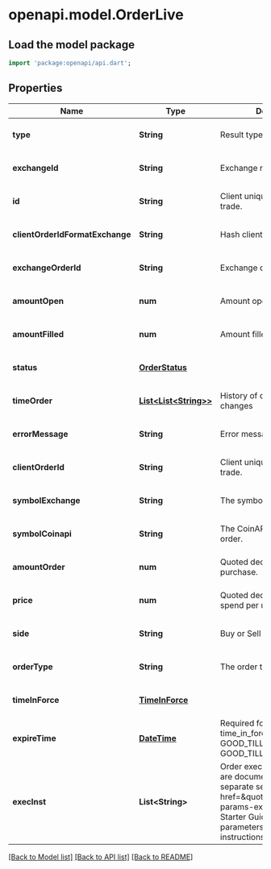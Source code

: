 # openapi.model.OrderLive

## Load the model package
```dart
import 'package:openapi/api.dart';
```

## Properties
Name | Type | Description | Notes
------------ | ------------- | ------------- | -------------
**type** | **String** | Result type name | [optional] [default to null]
**exchangeId** | **String** | Exchange name | [optional] [default to null]
**id** | **String** | Client unique identifier for the trade. | [optional] [default to null]
**clientOrderIdFormatExchange** | **String** | Hash client id | [optional] [default to null]
**exchangeOrderId** | **String** | Exchange order id | [optional] [default to null]
**amountOpen** | **num** | Amount open | [optional] [default to null]
**amountFilled** | **num** | Amount filled | [optional] [default to null]
**status** | [**OrderStatus**](OrderStatus.md) |  | [optional] [default to null]
**timeOrder** | [**List&lt;List&lt;String&gt;&gt;**](List.md) | History of order status changes | [optional] [default to []]
**errorMessage** | **String** | Error message | [optional] [default to null]
**clientOrderId** | **String** | Client unique identifier for the trade. | [optional] [default to null]
**symbolExchange** | **String** | The symbol of the order. | [optional] [default to null]
**symbolCoinapi** | **String** | The CoinAPI symbol of the order. | [optional] [default to null]
**amountOrder** | **num** | Quoted decimal amount to purchase. | [optional] [default to null]
**price** | **num** | Quoted decimal amount to spend per unit. | [optional] [default to null]
**side** | **String** | Buy or Sell | [optional] [default to null]
**orderType** | **String** | The order type. | [optional] [default to null]
**timeInForce** | [**TimeInForce**](TimeInForce.md) |  | [optional] [default to null]
**expireTime** | [**DateTime**](DateTime.md) | Required for orders with time_in_force &#x3D; GOOD_TILL_TIME_EXCHANGE, GOOD_TILL_TIME_OMS | [optional] [default to null]
**execInst** | **List&lt;String&gt;** | Order execution instructions are documented in the separate section: &lt;a href&#x3D;\&quot;#oeml-order-params-exec\&quot;&gt;OEML / Starter Guide / Order parameters / Execution instructions&lt;/a&gt;  | [optional] [default to []]

[[Back to Model list]](../README.md#documentation-for-models) [[Back to API list]](../README.md#documentation-for-api-endpoints) [[Back to README]](../README.md)



